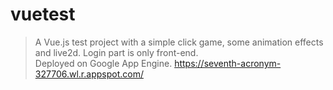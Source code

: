 # vuetest

> A Vue.js test project with a simple click game, some animation effects and live2d. Login part is only front-end.  
> Deployed on Google App Engine.  https://seventh-acronym-327706.wl.r.appspot.com/


